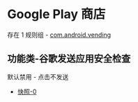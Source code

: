 # Google Play 商店

存在 1 规则组 - [com.android.vending](/src/apps/com.android.vending.ts)

## 功能类-谷歌发送应用安全检查

默认禁用 - 点击不发送

- [快照-0](https://i.gkd.li/i/14035144)

